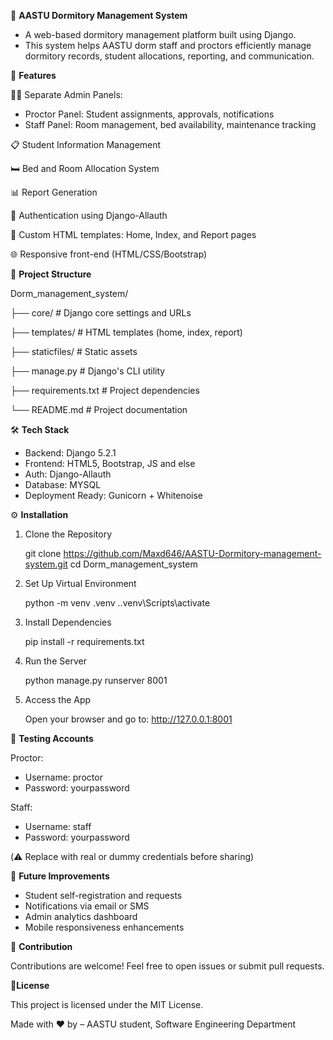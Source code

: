 🏢  **AASTU Dormitory Management System**

+ A web-based dormitory management platform built using Django.
+ This system helps AASTU dorm staff and proctors efficiently manage dormitory records, student allocations, reporting, and communication.

🚀 **Features**

🧑‍💼 Separate Admin Panels:

+ Proctor Panel: Student assignments, approvals, notifications
+ Staff Panel: Room management, bed availability, maintenance tracking
  
📋 Student Information Management

🛏️ Bed and Room Allocation System

📊 Report Generation

🔐 Authentication using Django-Allauth

🎨 Custom HTML templates: Home, Index, and Report pages

🌐 Responsive front-end (HTML/CSS/Bootstrap)

📁 **Project Structure**

Dorm_management_system/

├── core/                  # Django core settings and URLs

├── templates/             # HTML templates (home, index, report)

├── staticfiles/           # Static assets

├── manage.py              # Django's CLI utility

├── requirements.txt       # Project dependencies

└── README.md              # Project documentation

🛠️ **Tech Stack**

- Backend: Django 5.2.1
- Frontend: HTML5, Bootstrap, JS and else
- Auth: Django-Allauth
- Database: MYSQL
- Deployment Ready: Gunicorn + Whitenoise

⚙️ **Installation**

1. Clone the Repository

   git clone https://github.com/Maxd646/AASTU-Dormitory-management-system.git
   cd Dorm_management_system

3. Set Up Virtual Environment
   
   python -m venv .venv
   .\.venv\Scripts\activate

5. Install Dependencies
   
   pip install -r requirements.txt

7. Run the Server
   
   python manage.py runserver 8001

9. Access the App
    
   Open your browser and go to: http://127.0.0.1:8001

🧪 **Testing Accounts**

Proctor:
  - Username: proctor
  - Password: yourpassword

Staff:
  - Username: staff
  - Password: yourpassword

(⚠️ Replace with real or dummy credentials before sharing)

📌 **Future Improvements**

+ Student self-registration and requests
+ Notifications via email or SMS
+ Admin analytics dashboard
+ Mobile responsiveness enhancements

🙌 **Contribution**

Contributions are welcome! Feel free to open issues or submit pull requests.

📄**License**

This project is licensed under the MIT License.

Made with ❤️ by  – AASTU student, Software Engineering Department
